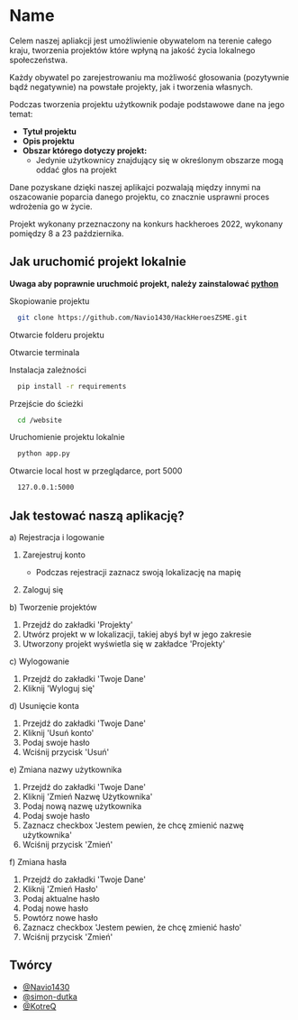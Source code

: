 # Name

Celem naszej apliakcji jest umożliwienie obywatelom na terenie całego kraju, tworzenia projektów które wpłyną na jakość życia lokalnego społeczeństwa.

Każdy obywatel po zarejestrowaniu ma możliwość głosowania (pozytywnie bądź negatywnie) na powstałe projekty, jak i tworzenia własnych.

Podczas tworzenia projektu użytkownik podaje podstawowe dane na jego temat:

-   **Tytuł projektu**
-   **Opis projektu**
-   **Obszar którego dotyczy projekt:**
    -   Jedynie użytkownicy znajdujący się w określonym obszarze mogą oddać głos na projekt

Dane pozyskane dzięki naszej aplikajci pozwalają między innymi na oszacowanie poparcia danego projektu, co znacznie usprawni proces wdrożenia go w życie.

Projekt wykonany przeznaczony na konkurs hackheroes 2022, wykonany pomiędzy 8 a 23 października.

## Jak uruchomić projekt lokalnie

**Uwaga aby poprawnie uruchmoić projekt, należy zainstalować [python](https://www.python.org/downloads/)**

Skopiowanie projektu

```bash
  git clone https://github.com/Navio1430/HackHeroesZSME.git
```

Otwarcie folderu projektu

Otwarcie terminala

Instalacja zależności

```bash
  pip install -r requirements
```

Przejście do ścieżki

```bash
  cd /website
```

Uruchomienie projektu lokalnie

```bash
  python app.py
```

Otwarcie local host w przeglądarce, port 5000

```bash
  127.0.0.1:5000
```

## Jak testować naszą aplikację?

a) Rejestracja i logowanie

1. Zarejestruj konto

    - Podczas rejestracji zaznacz swoją lokalizację na mapię

2. Zaloguj się

b) Tworzenie projektów

1. Przejdź do zakładki 'Projekty'
2. Utwórz projekt w w lokalizacji, takiej abyś był w jego zakresie
3. Utworzony projekt wyświetla się w zakładce 'Projekty'

c) Wylogowanie

1. Przejdź do zakładki 'Twoje Dane'
2. Kliknij 'Wyloguj się'

d) Usunięcie konta

1. Przejdź do zakładki 'Twoje Dane'
2. Kliknij 'Usuń konto'
3. Podaj swoje hasło
4. Wciśnij przycisk 'Usuń'

e) Zmiana nazwy użytkownika

1. Przejdź do zakładki 'Twoje Dane'
2. Kliknij 'Zmień Nazwę Użytkownika'
3. Podaj nową nazwę użytkownika
4. Podaj swoje hasło
5. Zaznacz checkbox 'Jestem pewien, że chcę zmienić nazwę użytkownika'
6. Wciśnij przycisk 'Zmień'

f) Zmiana hasła

1. Przejdź do zakładki 'Twoje Dane'
2. Kliknij 'Zmień Hasło'
3. Podaj aktualne hasło
4. Podaj nowe hasło
5. Powtórz nowe hasło
6. Zaznacz checkbox 'Jestem pewien, że chcę zmienić hasło'
7. Wciśnij przycisk 'Zmień'

## Twórcy

-   [@Navio1430](https://github.com/Navio1430)
-   [@simon-dutka](https://github.com/simon-dutka)
-   [@KotreQ](https://github.com/KotreQ)
